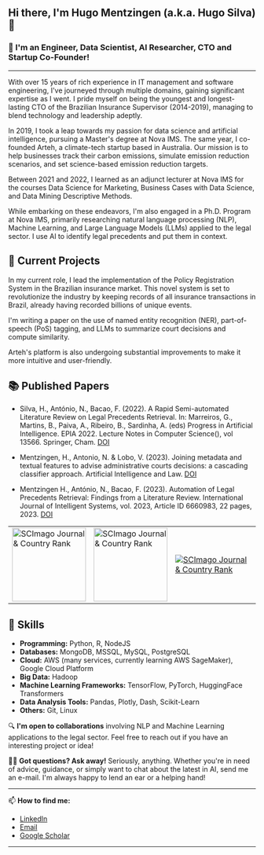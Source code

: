 ## Hi there, I'm Hugo Mentzingen (a.k.a. Hugo Silva) 👋

### 🌱 I'm an Engineer, Data Scientist, AI Researcher, CTO and Startup Co-Founder!

---

With over 15 years of rich experience in IT management and software engineering,
I've journeyed through multiple domains, gaining significant expertise as I went.
I pride myself on being the youngest and longest-lasting CTO of the Brazilian Insurance Supervisor (2014-2019),
managing to blend technology and leadership adeptly.

In 2019, I took a leap towards my passion for data science and artificial intelligence,
pursuing a Master's degree at Nova IMS.
The same year, I co-founded Arteh, a climate-tech startup based in Australia.
Our mission is to help businesses track their carbon emissions, simulate emission reduction scenarios,
and set science-based emission reduction targets.

Between 2021 and 2022, I learned as an adjunct lecturer at Nova IMS for the courses Data Science for Marketing,
Business Cases with Data Science, and Data Mining Descriptive Methods.

While embarking on these endeavors, I'm also engaged in a Ph.D. Program at Nova IMS,
primarily researching natural language processing (NLP), Machine Learning,
and Large Language Models (LLMs) applied to the legal sector.
I use AI to identify legal precedents and put them in context. 

## 🔭 Current Projects

In my current role, I lead the implementation of the Policy Registration System in the Brazilian insurance market.
This novel system is set to revolutionize the industry by keeping records of all insurance transactions in Brazil,
already having recorded billions of unique events.

I'm writing a paper on the use of named entity recognition (NER),
part-of-speech (PoS) tagging, and LLMs to summarize court decisions and compute similarity.

Arteh's platform is also undergoing substantial improvements to make it more intuitive and user-friendly.

## 📚 Published Papers

- Silva, H., António, N., Bacao, F. (2022). A Rapid Semi-automated Literature Review on Legal Precedents Retrieval. In: Marreiros, G., Martins, B., Paiva, A., Ribeiro, B., Sardinha, A. (eds) Progress in Artificial Intelligence. EPIA 2022. Lecture Notes in Computer Science(), vol 13566. Springer, Cham. [DOI](https://doi.org/10.1007/978-3-031-16474-3_5)

- Mentzingen, H., Antonio, N. & Lobo, V. (2023). Joining metadata and textual features to advise administrative courts decisions: a cascading classifier approach. Artificial Intelligence and Law. [DOI](https://doi.org/10.1007/s10506-023-09348-9)

- Mentzingen H., António, N., Bacao, F. (2023). Automation of Legal Precedents Retrieval: Findings from a Literature Review. International Journal of Intelligent Systems, vol. 2023, Article ID 6660983, 22 pages, 2023. [DOI](https://doi.org/10.1155/2023/6660983)

<div align="center">
<table>
  <tr>
    <td><a href="https://www.scimagojr.com/journalsearch.php?q=25674&amp;tip=sid&amp;exact=no" title="SCImago Journal &amp; Country Rank"><img border="0" width="150" src="https://www.scimagojr.com/journal_img.php?id=25674" alt="SCImago Journal &amp; Country Rank"  /></a></td>
    <td><a href="https://www.scimagojr.com/journalsearch.php?q=13880&amp;tip=sid&amp;exact=no" title="SCImago Journal &amp; Country Rank"><img border="0" width="150" src="https://www.scimagojr.com/journal_img.php?id=13880" alt="SCImago Journal &amp; Country Rank"  /></a></td>
    <td><a href="https://www.scimagojr.com/journalsearch.php?q=24305&amp;tip=sid&amp;exact=no" title="SCImago Journal &amp; Country Rank"><img border="0" src="https://www.scimagojr.com/journal_img.php?id=24305" alt="SCImago Journal &amp; Country Rank"  /></a></td>
  </tr>
</table>
</div>

## 🧠 Skills

- **Programming:** Python, R, NodeJS
- **Databases:** MongoDB, MSSQL, MySQL, PostgreSQL
- **Cloud:** AWS (many services, currently learning AWS SageMaker), Google Cloud Platform
- **Big Data:** Hadoop
- **Machine Learning Frameworks:** TensorFlow, PyTorch, HuggingFace Transformers
- **Data Analysis Tools:** Pandas, Plotly, Dash, Scikit-Learn
- **Others:** Git, Linux

🔍 **I'm open to collaborations** involving NLP and Machine Learning applications to the legal sector.
Feel free to reach out if you have an interesting project or idea!

🙋‍♂️ **Got questions? Ask away!** Seriously, anything. Whether you're in need of advice, guidance, or simply want to chat about the latest in AI, send me an e-mail. I'm always happy to lend an ear or a helping hand!

---

📫 **How to find me:**

- [LinkedIn](https://www.linkedin.com/in/hugo-mentzingen/)
- [Email](mailto:hugosaisse@gmail.com)
- [Google Scholar](https://scholar.google.com.br/citations?user=fxuorg0AAAAJ)

---


<!--
**hugosaisse/hugosaisse** is a ✨ _special_ ✨ repository because its `README.md` (this file) appears on your GitHub profile.

Here are some ideas to get you started:

- 🔭 I’m currently working on ...
- 🌱 I’m currently learning ...
- 👯 I’m looking to collaborate on ...
- 🤔 I’m looking for help with ...
- 💬 Ask me about ...
- 📫 How to reach me: ...
- 😄 Pronouns: ...
- ⚡ Fun fact: ...
-->
